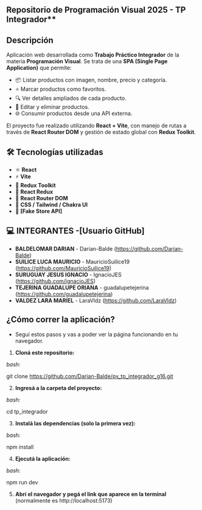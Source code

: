 ## Repositorio de Programación Visual 2025 - TP Integrador**

## Descripción

Aplicación web desarrollada como **Trabajo Práctico Integrador** de la materia **Programación Visual**. Se trata de una **SPA (Single Page Application)** que permite:

- 📦 Listar productos con imagen, nombre, precio y categoría.  
- ⭐ Marcar productos como favoritos.  
- 🔍 Ver detalles ampliados de cada producto.  
- 📝 Editar y eliminar productos.  
- 🌐 Consumir productos desde una API externa.

El proyecto fue realizado utilizando **React + Vite**, con manejo de rutas a través de **React Router DOM** y gestión de estado global con **Redux Toolkit**.

 
## 🛠️ Tecnologías utilizadas

- ⚛️ **React**
- ⚡ **Vite**
- 🎯 **Redux Toolkit**
- 🔄 **React Redux**
- 🧭 **React Router DOM**
- 💅 **CSS / Tailwind / Chakra UI**
- 🔗 **[Fake Store API]**


## 💻 INTEGRANTES -[Usuario GitHub] 

- **BALDELOMAR DARIAN** - Darian-Balde (https://github.com/Darian-Balde)  
- **SUILICE LUCA MAURICIO** - MauricioSuilice19 (https://github.com/MauricioSuilice19)  
- **SURUGUAY JESUS IGNACIO** - IgnacioJES (https://github.com/ignacioJES)
- **TEJERINA GUADALUPE ORIANA** - guadalupetejerina (https://github.com/guadalupetejerina)  
- **VALDEZ LARA MARIEL** - LaraVldz (https://github.com/LaraVldz)

## ¿Cómo correr la aplicación?

- Seguí estos pasos y vas a poder ver la página funcionando en tu navegador. 

1. **Cloná este repositorio:**

*bash:*

git clone https://github.com/Darian-Balde/pv_tp_integrador_g16.git

2. **Ingresá a la carpeta del proyecto:**

*bash:*

cd tp_integrador

3. **Instalá las dependencias (solo la primera vez):**

*bash:*

npm install

4. **Ejecutá la aplicación:**

*bash:*

npm run dev

5. **Abrí el navegador y pegá el link que aparece en la terminal**
(normalmente es http://localhost:5173)